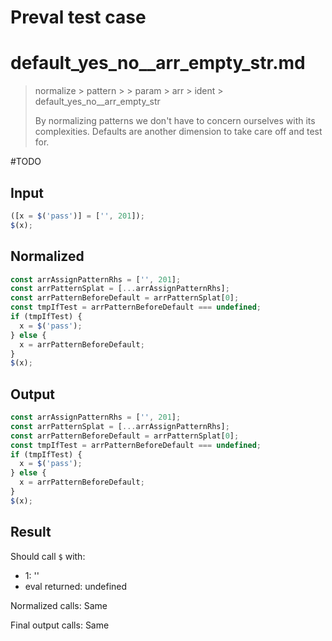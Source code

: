 # Preval test case

# default_yes_no__arr_empty_str.md

> normalize > pattern >  > param > arr > ident > default_yes_no__arr_empty_str
>
> By normalizing patterns we don't have to concern ourselves with its complexities. Defaults are another dimension to take care off and test for.

#TODO

## Input

`````js filename=intro
([x = $('pass')] = ['', 201]);
$(x);
`````

## Normalized

`````js filename=intro
const arrAssignPatternRhs = ['', 201];
const arrPatternSplat = [...arrAssignPatternRhs];
const arrPatternBeforeDefault = arrPatternSplat[0];
const tmpIfTest = arrPatternBeforeDefault === undefined;
if (tmpIfTest) {
  x = $('pass');
} else {
  x = arrPatternBeforeDefault;
}
$(x);
`````

## Output

`````js filename=intro
const arrAssignPatternRhs = ['', 201];
const arrPatternSplat = [...arrAssignPatternRhs];
const arrPatternBeforeDefault = arrPatternSplat[0];
const tmpIfTest = arrPatternBeforeDefault === undefined;
if (tmpIfTest) {
  x = $('pass');
} else {
  x = arrPatternBeforeDefault;
}
$(x);
`````

## Result

Should call `$` with:
 - 1: ''
 - eval returned: undefined

Normalized calls: Same

Final output calls: Same
